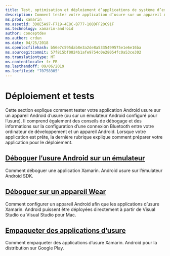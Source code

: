 ```yaml
---
title: Test, optimisation et déploiement d’applications de système d’exploitation d’usure
description: Comment tester votre application d’usure sur un appareil Android (ou un émulateur) et la préparer pour le déploiement.
ms.prod: xamarin
ms.assetid: 3D8E5A97-F719-4E8C-B777-108DFF20C91F
ms.technology: xamarin-android
author: conceptdev
ms.author: crdun
ms.date: 04/25/2018
ms.openlocfilehash: b56e7c595dab8e3a2de8a5335499575e1e6e16ba
ms.sourcegitcommit: 57f815bf0024b1afe9754c0e28054fc0a53ce302
ms.translationtype: MT
ms.contentlocale: fr-FR
ms.lasthandoff: 09/06/2019
ms.locfileid: "70758305"
---
```

# <a name="deployment-and-testing"></a>Déploiement et tests

Cette section explique comment tester votre application Android usure sur un appareil Android d’usure (ou sur un émulateur Android configuré pour l’usure). Il comprend également des conseils de débogage et des informations sur la configuration d’une connexion Bluetooth entre votre ordinateur de développement et un appareil Android.
Lorsque votre application est prête, la dernière rubrique explique comment préparer votre application pour le déploiement.

## <a name="debug-android-wear-on-an-emulatorandroidweardeploy-testdebug-on-emulatormd"></a>[Déboguer l’usure Android sur un émulateur](~/android/wear/deploy-test/debug-on-emulator.md)

Comment déboguer une application Xamarin. Android usure sur l’émulateur Android SDK.

## <a name="debug-on-a-wear-deviceandroidweardeploy-testdebug-on-devicemd"></a>[Déboguer sur un appareil Wear](~/android/wear/deploy-test/debug-on-device.md)

Comment configurer un appareil Android afin que les applications d’usure Xamarin. Android puissent être déployées directement à partir de Visual Studio ou Visual Studio pour Mac.

## <a name="packaging-wear-appsandroidweardeploy-testpackagingmd"></a>[Empaqueter des applications d’usure](~/android/wear/deploy-test/packaging.md)

Comment empaqueter des applications d’usure Xamarin. Android pour la distribution sur Google Play.
